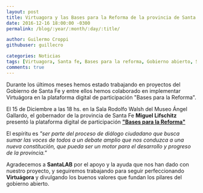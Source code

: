 ```yaml
---
layout: post
title: Virtuagora y las Bases para la Reforma de la provincia de Santa Fe
date: 2016-12-16 18:00:00 -0300
permalink: /blog/:year/:month/:day/:title/

author: Guilermo Croppi
githubuser: guillecro

categories: Noticias
tags: [Virtuagora, Santa fe, Bases para la reforma, Gobierno abierto, SantaLAB]
comments: true
---
```


Durante los últimos meses hemos estado trabajando en proyectos del Gobierno de Santa Fe y entre ellos hemos colaborado en implementar Virtuágora en la plataforma digital de participación "Bases para la Reforma".

El 15 de Diciembre a las 18 hs. en la Sala Rodolfo Walsh del Museo Ángel Gallardo, el gobernador de la provincia de Santa Fe **Miguel Lifschitz** presentó la plataforma digital de participación **["Bases para la Reforma"](http://basesparalareforma.digital/)**

El espíritu es _"ser parte del proceso de diálogo ciudadano que busca sumar las voces de todos a un debate amplio que nos conduzca a una nueva constitución, que pueda ser un motor para el desarrollo y progreso de la provincia."_

Agradecemos a **SantaLAB** por el apoyo y la ayuda que nos han dado con nuestro proyecto, y seguiremos trabajando para seguir perfeccionando **Virtuágora** y divulgando los buenos valores que fundan los pilares del gobierno abierto.

